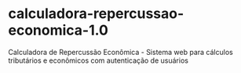 # calculadora-repercussao-economica-1.0
Calculadora de Repercussão Econômica - Sistema web para cálculos tributários e econômicos com autenticação de usuários
